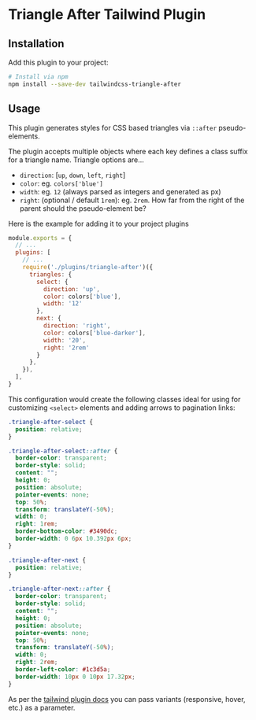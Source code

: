 # Triangle After Tailwind Plugin

## Installation

Add this plugin to your project:

```bash
# Install via npm
npm install --save-dev tailwindcss-triangle-after
```

## Usage

This plugin generates styles for CSS based triangles via `::after` pseudo-elements.

The plugin accepts multiple objects where each key defines a class suffix for a triangle name. Triangle options are...

- `direction`: [`up`, `down`, `left`, `right`]
- `color`: eg. `colors['blue']`
- `width`: eg. `12` (always parsed as integers and generated as px)
- `right`: (optional / default `1rem`): eg. `2rem`. How far from the right of the parent should the pseudo-element be?

Here is the example for adding it to your project plugins

```js
module.exports = {
  // ...
  plugins: [
    // ...
    require('./plugins/triangle-after')({
      triangles: {
        select: {
          direction: 'up',
          color: colors['blue'],
          width: '12'
        },
        next: {
          direction: 'right',
          color: colors['blue-darker'],
          width: '20',
          right: '2rem'
        }
      },
    }),
  ],
}
```

This configuration would create the following classes ideal for using for customizing `<select>` elements and adding arrows to pagination links:

```css
.triangle-after-select {
  position: relative;
}

.triangle-after-select::after {
  border-color: transparent;
  border-style: solid;
  content: "";
  height: 0;
  position: absolute;
  pointer-events: none;
  top: 50%;
  transform: translateY(-50%);
  width: 0;
  right: 1rem;
  border-bottom-color: #3490dc;
  border-width: 0 6px 10.392px 6px;
}

.triangle-after-next {
  position: relative;
}

.triangle-after-next::after {
  border-color: transparent;
  border-style: solid;
  content: "";
  height: 0;
  position: absolute;
  pointer-events: none;
  top: 50%;
  transform: translateY(-50%);
  width: 0;
  right: 2rem;
  border-left-color: #1c3d5a;
  border-width: 10px 0 10px 17.32px;
}
```

As per the [tailwind plugin docs](https://tailwindcss.com/docs/plugins/) you can pass variants (responsive, hover, etc.) as a parameter.